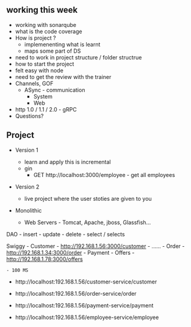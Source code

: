 ## working this week 
- working with sonarqube 
- what is the code coverage
- How is project ? 
    - implemenenting what is learnt 
    - maps some part of DS 
- need to work in project structure / folder structrue 
- how to start the project 
- felt easy with node 
- need to get the review with the trainer 
- Channels, GOF 
    - ASync - communication 
        - System 
        - Web 
- http 1.0 / 1.1 / 2.0 - gRPC 
- Questions? 

## Project 
- Version 1 
    - learn and apply this is incremental 
    - gin
        - GET  http://localhost:3000/employee - get all employees 

- Version 2 
    - live project where the user stoties are given to you 


- Monolithic
    - Web Servers - Tomcat, Apache, jboss, Glassfish... 


DAO 
    - insert 
    - update
    - delete 
    - select / selects 


Swiggy 
    - Customer 
        - http://192.168.1.56:3000/customer
        - ...... 
    - Order 
         - http://192.168.1.34:3000/order
    - Payment 
    - Offers 
         - http://192.168.1.78:3000/offers


    - 100 MS 



- http://localhost:192.168.1.56/customer-service/customer

- http://localhost:192.168.1.56/order-service/order

- http://localhost:192.168.1.56/payment-service/payment

- http://localhost:192.168.1.56/employee-service/employee